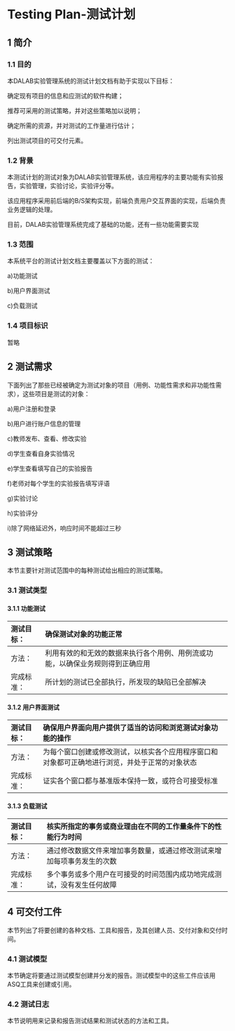 # Testing Plan-测试计划

## 1 简介

### 1.1 目的

  本DALAB实验管理系统的测试计划文档有助于实现以下目标：

  确定现有项目的信息和应测试的软件构建；

  推荐可采用的测试策略，并对这些策略加以说明；

  确定所需的资源，并对测试的工作量进行估计；

  列出测试项目的可交付元素。

### 1.2 背景

  本测试计划的测试对象为DALAB实验管理系统，该应用程序的主要功能有实验报告，实验管理，实验讨论，实验评分等。

  该应用程序采用前后端的B/S架构实现，前端负责用户交互界面的实现，后端负责业务逻辑的处理。

  目前，DALAB实验管理系统完成了基础的功能，还有一些功能需要实现

### 1.3 范围

  本系统平台的测试计划文档主要覆盖以下方面的测试：

  a)功能测试

  b)用户界面测试

  c)负载测试


### 1.4 项目标识

  暂略

## 2 测试需求

  下面列出了那些已经被确定为测试对象的项目（用例、功能性需求和非功能性需求），这些项目是测试的对象：

  a)用户注册和登录

  b)用户进行账户信息的管理

  c)教师发布、查看、修改实验

  d)学生查看自身实验情况

  e)学生查看填写自己的实验报告
  
  f)老师对每个学生的实验报告填写评语
  
  g)实验讨论
  
  h)实验评分
  
  i)除了网络延迟外，响应时间不能超过三秒


## 3 测试策略

  本节主要针对测试范围中的每种测试给出相应的测试策略。

### 3.1 测试类型

#### 3.1.1 功能测试

| 测试目标： | 确保测试对象的功能正常 |
| :-----| :-----|
| 方法： | 利用有效的和无效的数据来执行各个用例、用例流或功能，以确保业务规则得到正确应用 |
| 完成标准： | 所计划的测试已全部执行，所发现的缺陷已全部解决 |

#### 3.1.2 用户界面测试

| 测试目标： | 确保用户界面向用户提供了适当的访问和浏览测试对象功能的操作 |
| :-----| :-----|
| 方法： | 为每个窗口创建或修改测试，以核实各个应用程序窗口和对象都可正确地进行浏览，并处于正常的对象状态 |
| 完成标准： | 证实各个窗口都与基准版本保持一致，或符合可接受标准 |

#### 3.1.3 负载测试

| 测试目标： | 核实所指定的事务或商业理由在不同的工作量条件下的性能行为时间 |
| :-----| :-----|
| 方法： | 通过修改数据文件来增加事务数量，或通过修改测试来增加每项事务发生的次数 |
| 完成标准： | 多个事务或多个用户在可接受的时间范围内成功地完成测试，没有发生任何故障 |


## 4 可交付工件

  本节列出了将要创建的各种文档、工具和报告，及其创建人员、交付对象和交付时间。

### 4.1 测试模型

  本节确定将要通过测试模型创建并分发的报告。测试模型中的这些工件应该用ASQ工具来创建或引用。

### 4.2 测试日志

  本节说明用来记录和报告测试结果和测试状态的方法和工具。

